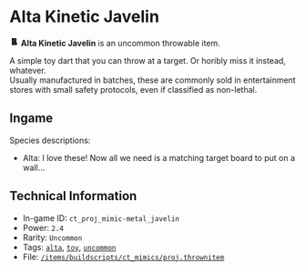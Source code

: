 # Alta Kinetic Javelin

<img src="https://raw.githubusercontent.com/Ceterai/Enternia/main/items/armors/alta/tier6/ceterai/legwear/icon.png" alt="Alta Kinetic Javelin icon" loading="lazy" height="16px" width="auto" /> **Alta Kinetic Javelin** is an uncommon throwable item.

A simple toy dart that you can throw at a target. Or horibly miss it instead, whatever.  
Usually manufactured in batches, these are commonly sold in entertainment stores with small safety protocols, even if classified as non-lethal.

## Ingame

Species descriptions:

- Alta: I love these! Now all we need is a matching target board to put on a wall...

## Technical Information

- In-game ID: `ct_proj_mimic-metal_javelin`
- Power: `2.4`
- Rarity: `Uncommon`
- Tags: [`alta`](https://ceterai.github.io/MyEnternia/Wiki/Tags/Alta), [`toy`](https://ceterai.github.io/MyEnternia/Wiki/Tags/Toy), [`uncommon`](https://ceterai.github.io/MyEnternia/Wiki/Tags/Uncommon)
- File: [`/items/buildscripts/ct_mimics/proj.thrownitem`](https://github.com/Ceterai/Enternia/blob/main/items/buildscripts/ct_mimics/proj.thrownitem)
